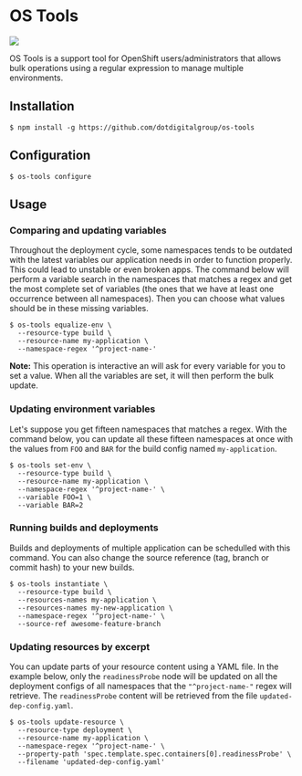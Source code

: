 # OS Tools

![](https://img.shields.io/badge/node-%3E=8-green.svg)

OS Tools is a support tool for OpenShift users/administrators that allows bulk operations using a regular expression to manage multiple environments.

## Installation

```
$ npm install -g https://github.com/dotdigitalgroup/os-tools
```

## Configuration

```
$ os-tools configure
```

## Usage

### Comparing and updating variables

Throughout the deployment cycle, some namespaces tends to be outdated with the latest variables our application needs in order to function properly. This could lead to unstable or even broken apps. The command below will perform a variable search in the namespaces that matches a regex and get the most complete set of variables (the ones that we have at least one occurrence between all namespaces). Then you can choose what values should be in these missing variables.

```
$ os-tools equalize-env \
  --resource-type build \
  --resource-name my-application \
  --namespace-regex '^project-name-'
```

**Note:** This operation is interactive an will ask for every variable for you to set a value. When all the variables are set, it will then perform the bulk update.

### Updating environment variables

Let's suppose you get fifteen namespaces that matches a regex. With the command below, you can update all these fifteen namespaces at once with the values from `FOO` and `BAR` for the build config named `my-application`.

```
$ os-tools set-env \
  --resource-type build \
  --resource-name my-application \
  --namespace-regex '^project-name-' \
  --variable FOO=1 \
  --variable BAR=2
```

### Running builds and deployments

Builds and deployments of multiple application can be schedulled with this command. You can also change the source reference (tag, branch or commit hash) to your new builds.

```
$ os-tools instantiate \
  --resource-type build \
  --resources-names my-application \
  --resources-names my-new-application \
  --namespace-regex '^project-name-' \
  --source-ref awesome-feature-branch
```

### Updating resources by excerpt

You can update parts of your resource content using a YAML file. In the example below, only the `readinessProbe` node will be updated on all the deployment configs of all namespaces that the `"^project-name-"` regex will retrieve. The `readinessProbe` content will be retrieved from the file `updated-dep-config.yaml`.

```
$ os-tools update-resource \
  --resource-type deployment \
  --resource-name my-application \
  --namespace-regex '^project-name-' \
  --property-path 'spec.template.spec.containers[0].readinessProbe' \
  --filename 'updated-dep-config.yaml'
```